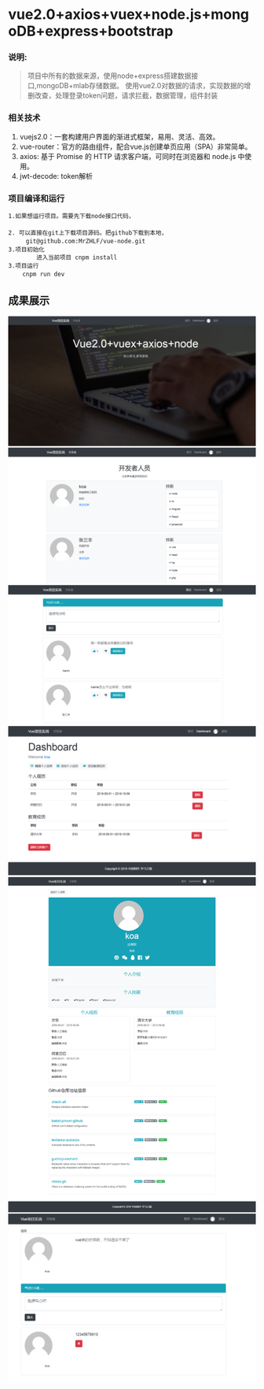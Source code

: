 # vue2.0+axios+vuex+node.js+mongoDB+express+bootstrap

### 说明:
> 项目中所有的数据来源，使用node+express搭建数据接口,mongoDB+mlab存储数据。
> 使用vue2.0对数据的请求，实现数据的增删改查，处理登录token问题，请求拦截，数据管理，组件封装

### 相关技术
1. vuejs2.0：一套构建用户界面的渐进式框架，易用、灵活、高效。
2. vue-router：官方的路由组件，配合vue.js创建单页应用（SPA）非常简单。
3. axios: 基于 Promise 的 HTTP 请求客户端，可同时在浏览器和 node.js 中使用。
4. jwt-decode: token解析

### 项目编译和运行

``` bash
1.如果想运行项目。需要先下载node接口代码，

2. 可以直接在git上下载项目源码。把github下载到本地，
     git@github.com:MrZHLF/vue-node.git	
3.项目初始化
		进入当前项目 cnpm install
3.项目运行
	cnpm run dev
```

## 成果展示
![avatar](./static/1.png)
![avatar](./static/2.png)
![avatar](./static/3.png)
![avatar](./static/4.png)
![avatar](./static/5.png)
![avatar](./static/6.png)